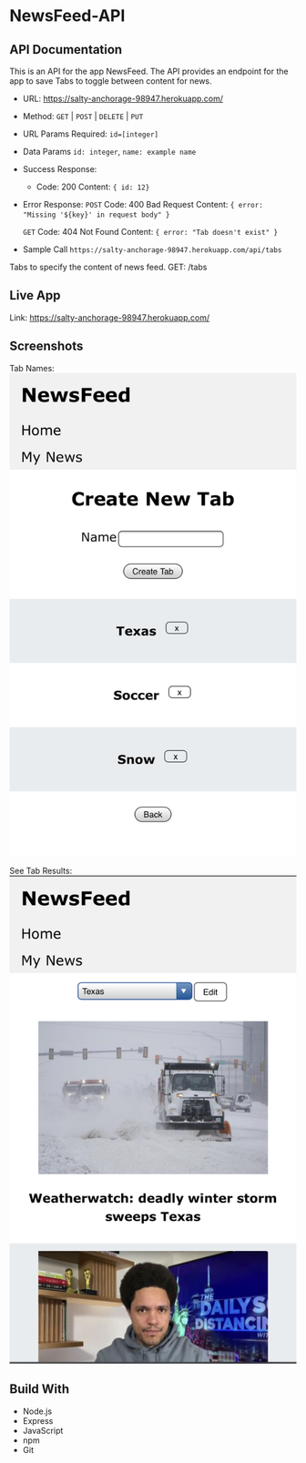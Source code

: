 # NewsFeed-API

## API Documentation

This is an API for the app NewsFeed. The API provides an endpoint for the app to save Tabs to toggle between content for news.

- URL: 
    https://salty-anchorage-98947.herokuapp.com/

- Method: 
    `GET` | `POST` | `DELETE` | `PUT`

- URL Params
    Required:
    `id=[integer]`

- Data Params
    `id: integer`,
    `name: example name`

- Success Response:
    - Code: 200
    Content: `{ id: 12}`

- Error Response:
    `POST`
    Code: 400 Bad Request
    Content: `{ error: "Missing '${key}' in request body" }`

    `GET`
    Code: 404 Not Found
    Content: `{ error: "Tab doesn't exist" }`

- Sample Call
    `https://salty-anchorage-98947.herokuapp.com/api/tabs`

Tabs to specify the content of news feed.
GET: /tabs

## Live App

Link: https://salty-anchorage-98947.herokuapp.com/

## Screenshots

Tab Names: 
![tab names](Images/create_tab.png)

See Tab Results:
![tab results](Images/news.png)

## Build With
* Node.js
* Express
* JavaScript
* npm
* Git